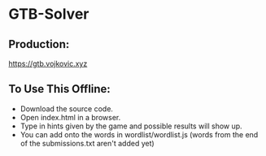 # GTB-Solver
## Production:
https://gtb.vojkovic.xyz

## To Use This Offline:
- Download the source code.
- Open index.html in a browser.
- Type in hints given by the game and possible results will show up.
- You can add onto the words in wordlist/wordlist.js (words from the end of the submissions.txt aren't added yet)
